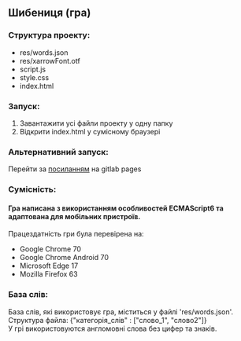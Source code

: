 Шибениця (гра)
------
### Структура проекту:
* res/words.json
* res/xarrowFont.otf 
* script.js
* style.css
* index.html

### Запуск:
1) Завантажити усi файли проекту у одну папку
2) Вiдкрити index.html у сумiсному браузерi

### Альтернативний запуск:
Перейти за [посиланням](https://antonnnnn13.gitlab.io/hangman/) на gitlab pages

### Cумiснiсть:
#### Гра написана з використанням особливостей ECMAScript6 та адаптована для мобiльних пристроїв.
Працездатнiсть гри була перевiрена на:
* Google Chrome 70
* Google Chrome Android 70
* Microsoft Edge 17
* Mozilla Firefox 63

### База слiв:
База слiв, якi використовує гра, мicтиться у файлi 'res/words.json'.  
Структура файла: {"категорiя_слiв" : ["слово_1", "слово2"]}  
У грi використовуются англомовнi слова без цифер та знакiв.